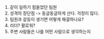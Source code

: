1. 같이 일하기 힘들었던 팀원
2. 성격의 장단점 -> 동글동글하게 산다. 걱정이 많다.
3. 팀원과 갈등이 생기면 어떻게 해결하나요?
4. 리더? 팔로워?
5. 주변 사람들은 나를 어떤 사람으로 생각하는지
